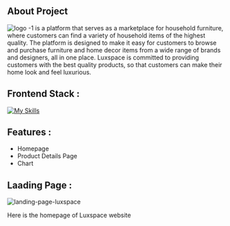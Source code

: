 
## About Project 

![logo -1](https://user-images.githubusercontent.com/53558772/214082189-2bbf6363-7056-4d65-ab9f-59991adc82ed.png) is a platform that serves as a marketplace for household furniture, where customers can find a variety of household items of the highest quality. The platform is designed to make it easy for customers to browse and purchase furniture and home decor items from a wide range of brands and designers, all in one place. Luxspace is committed to providing customers with the best quality products, so that customers can make their home look and feel luxurious.

## Frontend Stack :

[![My Skills](https://skillicons.dev/icons?i=react,tailwind,netlify,figma&theme=light)](https://skillicons.dev)

## Features :
 - Homepage
 - Product Details Page
 - Chart 

## Laading Page : 
![landing-page-luxspace](https://user-images.githubusercontent.com/53558772/214082224-5a853405-4239-4a2c-9d8d-5e4260234de2.png)

Here is the homepage of Luxspace website
